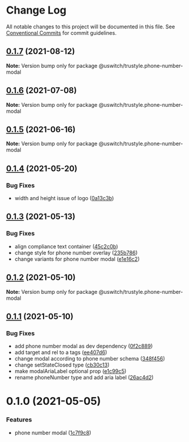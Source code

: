 # Change Log

All notable changes to this project will be documented in this file.
See [Conventional Commits](https://conventionalcommits.org) for commit guidelines.

## [0.1.7](https://github.com/uswitch/trustyle/compare/@uswitch/trustyle.phone-number-modal@0.1.6...@uswitch/trustyle.phone-number-modal@0.1.7) (2021-08-12)

**Note:** Version bump only for package @uswitch/trustyle.phone-number-modal





## [0.1.6](https://github.com/uswitch/trustyle/compare/@uswitch/trustyle.phone-number-modal@0.1.5...@uswitch/trustyle.phone-number-modal@0.1.6) (2021-07-08)

**Note:** Version bump only for package @uswitch/trustyle.phone-number-modal





## [0.1.5](https://github.com/uswitch/trustyle/compare/@uswitch/trustyle.phone-number-modal@0.1.4...@uswitch/trustyle.phone-number-modal@0.1.5) (2021-06-16)

**Note:** Version bump only for package @uswitch/trustyle.phone-number-modal





## [0.1.4](https://github.com/uswitch/trustyle/compare/@uswitch/trustyle.phone-number-modal@0.1.3...@uswitch/trustyle.phone-number-modal@0.1.4) (2021-05-20)


### Bug Fixes

* width and height issue of logo ([0a13c3b](https://github.com/uswitch/trustyle/commit/0a13c3b))





## [0.1.3](https://github.com/uswitch/trustyle/compare/@uswitch/trustyle.phone-number-modal@0.1.2...@uswitch/trustyle.phone-number-modal@0.1.3) (2021-05-13)


### Bug Fixes

* align compliance text container ([45c2c0b](https://github.com/uswitch/trustyle/commit/45c2c0b))
* change style for phone number overlay ([235b786](https://github.com/uswitch/trustyle/commit/235b786))
* change variants for phone number modal ([e1e16c2](https://github.com/uswitch/trustyle/commit/e1e16c2))





## [0.1.2](https://github.com/uswitch/trustyle/compare/@uswitch/trustyle.phone-number-modal@0.1.1...@uswitch/trustyle.phone-number-modal@0.1.2) (2021-05-10)

**Note:** Version bump only for package @uswitch/trustyle.phone-number-modal





## [0.1.1](https://github.com/uswitch/trustyle/compare/@uswitch/trustyle.phone-number-modal@0.1.0...@uswitch/trustyle.phone-number-modal@0.1.1) (2021-05-10)


### Bug Fixes

* add phone number modal as dev dependency ([0f2c889](https://github.com/uswitch/trustyle/commit/0f2c889))
* add target and rel to a tags ([ee407d6](https://github.com/uswitch/trustyle/commit/ee407d6))
* change modal according to phone number schema ([348f456](https://github.com/uswitch/trustyle/commit/348f456))
* change setStateClosed type ([cb30c13](https://github.com/uswitch/trustyle/commit/cb30c13))
* make modalAriaLabel optional prop ([e1c99c5](https://github.com/uswitch/trustyle/commit/e1c99c5))
* rename phoneNumber type and add aria label ([26ac4d2](https://github.com/uswitch/trustyle/commit/26ac4d2))





# 0.1.0 (2021-05-05)


### Features

* phone number modal ([1c7f9c8](https://github.com/uswitch/trustyle/commit/1c7f9c8))
